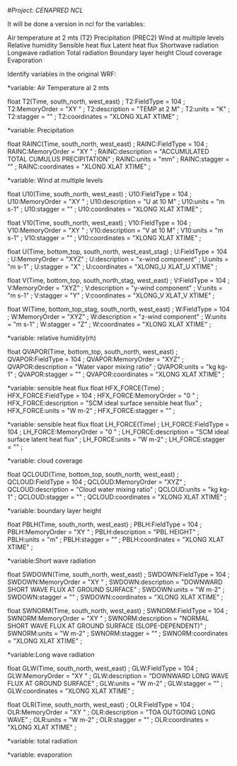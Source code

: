 #_Project: CENAPRED_
_NCL_

It will be done a version in ncl for the variables:


Air temperature at 2 mts (T2)
Precipitation (PREC2)
Wind at multiple levels
Relative humidity
Sensible heat flux
Latent heat flux
Shortwave radiation
Longwave radiation
Total radiation
Boundary layer height
Cloud coverage
Evaporation

Identify variables in the original WRF:

*variable: Air Temperature al 2 mts 

float T2(Time, south_north, west_east) ;
		T2:FieldType = 104 ;
		T2:MemoryOrder = "XY " ;
		T2:description = "TEMP at 2 M" ;
		T2:units = "K" ;
		T2:stagger = "" ;
		T2:coordinates = "XLONG XLAT XTIME" ;


*variable: Precipitation 

float RAINC(Time, south_north, west_east) ;
		RAINC:FieldType = 104 ;
		RAINC:MemoryOrder = "XY " ;
		RAINC:description = "ACCUMULATED TOTAL CUMULUS PRECIPITATION" ;
		RAINC:units = "mm" ;
		RAINC:stagger = "" ;
		RAINC:coordinates = "XLONG XLAT XTIME" ;

*variable: Wind at multiple levels

float U10(Time, south_north, west_east) ;
		U10:FieldType = 104 ;
		U10:MemoryOrder = "XY " ;
		U10:description = "U at 10 M" ;
		U10:units = "m s-1" ;
		U10:stagger = "" ;
		U10:coordinates = "XLONG XLAT XTIME" ;

float V10(Time, south_north, west_east) ;
		V10:FieldType = 104 ;
		V10:MemoryOrder = "XY " ;
		V10:description = "V at 10 M" ;
		V10:units = "m s-1" ;
		V10:stagger = "" ;
		V10:coordinates = "XLONG XLAT XTIME" ;

float U(Time, bottom_top, south_north, west_east_stag) ;
		U:FieldType = 104 ;
		U:MemoryOrder = "XYZ" ;
		U:description = "x-wind component" ;
		U:units = "m s-1" ;
		U:stagger = "X" ;
		U:coordinates = "XLONG_U XLAT_U XTIME" ;

float V(Time, bottom_top, south_north_stag, west_east) ;
		V:FieldType = 104 ;
		V:MemoryOrder = "XYZ" ;
		V:description = "y-wind component" ;
		V:units = "m s-1" ;
		V:stagger = "Y" ;
		V:coordinates = "XLONG_V XLAT_V XTIME" ;

float W(Time, bottom_top_stag, south_north, west_east) ;
		W:FieldType = 104 ;
		W:MemoryOrder = "XYZ" ;
		W:description = "z-wind component" ;
		W:units = "m s-1" ;
		W:stagger = "Z" ;
		W:coordinates = "XLONG XLAT XTIME" ;


*variable: relative humidity(rh)

float QVAPOR(Time, bottom_top, south_north, west_east) ;
		QVAPOR:FieldType = 104 ;
		QVAPOR:MemoryOrder = "XYZ" ;
		QVAPOR:description = "Water vapor mixing ratio" ;
		QVAPOR:units = "kg kg-1" ;
		QVAPOR:stagger = "" ;
		QVAPOR:coordinates = "XLONG XLAT XTIME" ;


*variable: sensible heat flux 
	float HFX_FORCE(Time) ;
		HFX_FORCE:FieldType = 104 ;
		HFX_FORCE:MemoryOrder = "0  " ;
		HFX_FORCE:description = "SCM ideal surface sensible heat flux" ;
		HFX_FORCE:units = "W m-2" ;
		HFX_FORCE:stagger = "" ;


*variable: sensible heat flux 
	float LH_FORCE(Time) ;
		LH_FORCE:FieldType = 104 ;
		LH_FORCE:MemoryOrder = "0  " ;
		LH_FORCE:description = "SCM ideal surface latent heat flux" ;
		LH_FORCE:units = "W m-2" ;
		LH_FORCE:stagger = "" ;


*variable: cloud coverage

float QCLOUD(Time, bottom_top, south_north, west_east) ;
		QCLOUD:FieldType = 104 ;
		QCLOUD:MemoryOrder = "XYZ" ;
		QCLOUD:description = "Cloud water mixing ratio" ;
		QCLOUD:units = "kg kg-1" ;
		QCLOUD:stagger = "" ;
		QCLOUD:coordinates = "XLONG XLAT XTIME" ;


*variable: boundary layer height

float PBLH(Time, south_north, west_east) ;
		PBLH:FieldType = 104 ;
		PBLH:MemoryOrder = "XY " ;
		PBLH:description = "PBL HEIGHT" ;
		PBLH:units = "m" ;
		PBLH:stagger = "" ;
		PBLH:coordinates = "XLONG XLAT XTIME" ;


*variable:Short wave radiation

float SWDOWN(Time, south_north, west_east) ;
		SWDOWN:FieldType = 104 ;
		SWDOWN:MemoryOrder = "XY " ;
		SWDOWN:description = "DOWNWARD SHORT WAVE FLUX AT GROUND SURFACE" ;
		SWDOWN:units = "W m-2" ;
		SWDOWN:stagger = "" ;
		SWDOWN:coordinates = "XLONG XLAT XTIME" ;

float SWNORM(Time, south_north, west_east) ;
		SWNORM:FieldType = 104 ;
		SWNORM:MemoryOrder = "XY " ;
		SWNORM:description = "NORMAL SHORT WAVE FLUX AT GROUND SURFACE (SLOPE-DEPENDENT)" ;
		SWNORM:units = "W m-2" ;
		SWNORM:stagger = "" ;
		SWNORM:coordinates = "XLONG XLAT XTIME" ;


*variable:Long wave radiation

float GLW(Time, south_north, west_east) ;
		GLW:FieldType = 104 ;
		GLW:MemoryOrder = "XY " ;
		GLW:description = "DOWNWARD LONG WAVE FLUX AT GROUND SURFACE" ;
		GLW:units = "W m-2" ;
		GLW:stagger = "" ;
		GLW:coordinates = "XLONG XLAT XTIME" ;

float OLR(Time, south_north, west_east) ;
		OLR:FieldType = 104 ;
		OLR:MemoryOrder = "XY " ;
		OLR:description = "TOA OUTGOING LONG WAVE" ;
		OLR:units = "W m-2" ;
		OLR:stagger = "" ;
		OLR:coordinates = "XLONG XLAT XTIME" ;


*variable: total radiation


*variable: evaporation

